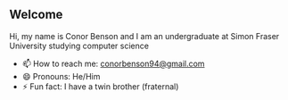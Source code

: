 ## Welcome

Hi, my name is Conor Benson and I am an undergraduate at Simon Fraser University studying computer science

- 📫 How to reach me: conorbenson94@gmail.com
- 😄 Pronouns: He/Him
- ⚡ Fun fact: I have a twin brother (fraternal)

